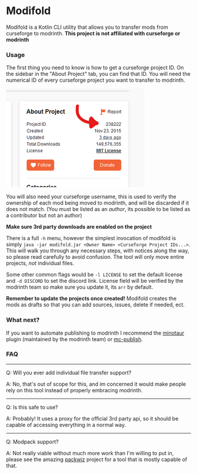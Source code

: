 # Modifold

Modifold is a Kotlin CLI utility that allows you to transfer mods from curseforge to modrinth.
**This project is not affiliated with curseforge or modrinth**

### Usage

The first thing you need to know is how to get a curseforge project ID. On the sidebar in the "About Project" tab, you can
find that ID. You will need the numerical ID of every curseforge project you want to transfer to modrinth.

![An image showing where the curseforge project ID is located on the project page](images/curseforge_id.png "Curseforge ID location")

You will also need your curseforge username, this is used to verify the ownership of each mod being moved to modrinth,
and will be discarded if it does not match.
(You must be listed as an *author*, its possible to be listed as a contributor but not an author)

**Make sure 3rd party downloads are enabled on the project**

There is a full `-h` menu, however the simplest invocation of modifold is
simply `java -jar modifold.jar <Owner Name> <Curseforge Project IDs...>`. This will walk you through any necessary
steps, with notices along the way, so please read carefully to avoid confusion. The tool will only move entire
projects, *not* individual files.

Some other common flags would be `-l LICENSE` to set the default license and `-d DISCORD` to set the discord link.
License field will be verified by the modrinth team so make sure you update it, its `arr` by default.

**Remember to update the projects once created!** Modifold creates the mods as drafts so that you can add sources,
issues, delete if needed, ect.


### What next?

If you want to automate publishing to modrinth I recommend the [minotaur](https://github.com/modrinth/minotaur) plugin (maintained by the modrinth team) or [mc-publish](https://github.com/Kir-Antipov/mc-publish).

### FAQ

---
Q: Will you ever add individual file transfer support?

A: No, that's out of scope for this, and im concerned it would make people rely on this tool instead of properly
embracing modrinth.

---

Q: Is this safe to use?

A: Probably! It uses a proxy for the official 3rd party api, so it should be capable of accessing everything in a normal way.

---

Q: Modpack support?

A: Not really viable without much more work than I'm willing to put in, please see the amazing [packwiz](https://github.com/packwiz/packwiz) project for a tool that is mostly capable of that.
